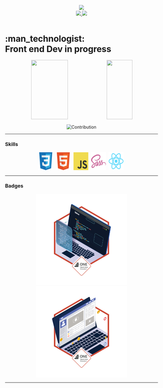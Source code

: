 <div id="header" align="center">

<!--
  <a href="#-Technologies">Technologies</a>&nbsp;&nbsp;&nbsp;|&nbsp;&nbsp;&nbsp;
  <a href="#-Description">Description</a>&nbsp;&nbsp;&nbsp;|&nbsp;&nbsp;&nbsp;
  <a href="#-Layout">Layout</a>&nbsp;&nbsp;&nbsp;|&nbsp;&nbsp;&nbsp;
  <a href="#-Licença">License</a>
  </br>
-->


  <img src="https://media.giphy.com/media/qgQUggAC3Pfv687qPC/giphy.gif" width="350">
  
</div>

<div id="badges" align="center">
  <a href="https://www.linkedin.com/in/felipe-f-18593b25/" target="_blank" alt="LinkedIn">
  <img src="https://img.shields.io/badge/LinkedIn-black?logo=linkedin&logoColor=white&style=for-the-badge">
  </a>
  <a href="https://github.com/felpfsf" target="_blank" alt="Github">
  <img src="https://img.shields.io/badge/Github-black?logo=github&logoColor=white&style=for-the-badge">
  </a>
  <!--
  <a href="https://codepen.io/felpfsf" target="_blank" alt="Codepen">
  <img src="https://img.shields.io/badge/Codepen-black?logo=codepen&logoColor=white&style=for-the-badge">  
  </a>
  -->
  <br />
  <img src="https://komarev.com/ghpvc/?username=felpfsf&style=flat-square&color=blue" alt=""/>
</div>

<h1>
  :man_technologist:<br>
  Front end Dev in progress
</h1>

<div align="center">

<img src="https://github-readme-stats.vercel.app/api?username=felpfsf&show_icons=true&theme=prussian&cache_seconds=2300" width="49%" height="195px" />&nbsp;<img src="https://github-readme-stats.vercel.app/api/top-langs/?username=felpfsf&layout=compact&lags_count=7&theme=prussian&cache_seconds=2300" width="41%" height="195px" />

<!--
![Felpfsf's GitHub stats](https://github-readme-stats.vercel.app/api?username=felpfsf&show_icons=true&theme=prussian)  ![Top Langs](https://github-readme-stats.vercel.app/api/top-langs/?username=felpfsf&layout=compact&lags_count=7&theme=prussian)
-->

![Contribution](https://activity-graph.herokuapp.com/graph?username=felpfsf&theme=gotham&hide_border=true&area=true)

</div>

---

### Skills

<div align="center">
  <img src="https://github.com/devicons/devicon/blob/master/icons/css3/css3-original.svg"  title="CSS3" alt="CSS" width="50" height="60"/>&nbsp;
  <img src="https://github.com/devicons/devicon/blob/master/icons/html5/html5-original.svg" title="HTML5" alt="HTML" width="50" height="60"/>&nbsp;
  <img src="https://github.com/devicons/devicon/blob/master/icons/javascript/javascript-original.svg" title="JavaScript" alt="JavaScript" width="50" height="60"/>&nbsp;
  <img src="https://github.com/devicons/devicon/blob/master/icons/sass/sass-original.svg" title="SaSS" width="50" height="60"/>&nbsp;
  <img src="https://github.com/devicons/devicon/blob/master/icons/react/react-original.svg" title="SaSS" width="50" height="60"/>&nbsp;
</div>

---

### Badges
<div align="center">
<img src="https://github.com/felpfsf/felpfsf/blob/main/badges/badge_desafio_1.png" title="Alura | Challenge 1 - Lógica de programação" alt="Desafio Alura" width="300" height="300" />

<img src="./badges/badge_desafio_front-end_portifolio.png" title="Alura | Challenge - Lógica de programação" alt="Badge de Desafio Front-end Alura" width="300" height="300" />
</div>

---
<!--
![Snake animation](https://github.com/felpfsf/felpfsf/blob/output/github-contribution-grid-snake.svg)
-->
